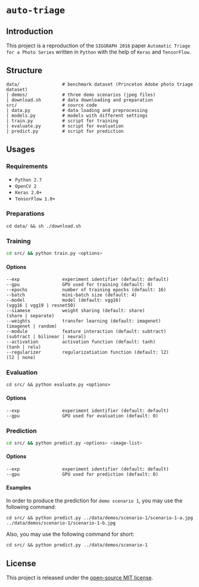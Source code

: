 # `auto-triage`

## Introduction
This project is a reproduction of the `SIGGRAPH 2016` paper `Automatic Triage for a Photo Series` written in `Python` with the help of `Keras` and `TensorFlow`.

## Structure
```
data/                # benchmark dataset (Princeton Adobe photo triage dataset)
| demos/             # three demo scenarios (jpeg files)
| download.sh        # data downloading and preparation
src/                 # source code
| data.py            # data loading and preprocessing
| models.py          # models with different settings
| train.py           # script for training
| evaluate.py        # script for evaluation
| predict.py         # script for prediction
```

## Usages

### Requirements
* `Python 2.7`
* `OpenCV 2`
* `Keras 2.0+`
* `TensorFlow 1.0+`

### Preparations

```shell
cd data/ && sh ./download.sh
```

### Training

```bash
cd src/ && python train.py <options>
```

#### Options

```
--exp                experiment identifier (default: default)
--gpu                GPU used for training (default: 0)
--epochs             number of training epochs (default: 16)
--batch              mini-batch size (default: 4)
--model              model (default: vgg16)                          (vgg16 | vgg19 | resnet50)
--siamese            weight sharing (default: share)                 (share | separate)
--weights            transfer learning (default: imagenet)           (imagenet | random)
--module             feature interaction (default: subtract)         (subtract | bilinear | neural)
--activation         activation function (default: tanh)             (tanh | relu)
--regularizer        regularizatiation function (default: l2)        (l2 | none)
```

### Evaluation

```shell
cd src/ && python evaluate.py <options>
```

#### Options

```
--exp                experiment identifier (default: default)
--gpu                GPU used for evaluation (default: 0)
```

### Prediction

```bash
cd src/ && python predict.py <options> <image-list>
```

#### Options

```
--exp                experiment identifier (default: default)
--gpu                GPU used for prediction (default: 0)
```

#### Examples

In order to produce the prediction for `demo scenario 1`, you may use the following command:

```shell
cd src/ && python predict.py ../data/demos/scenario-1/scenario-1-a.jpg ../data/demos/scenario-1/scenario-1-b.jpg
```

Also, you may use the following command for short:

```shell
cd src/ && python predict.py ../data/demos/scenario-1
```

## License

This project is released under the [open-source MIT license](https://github.com/zhijian-liu/auto-triage/blob/master/LICENSE).
